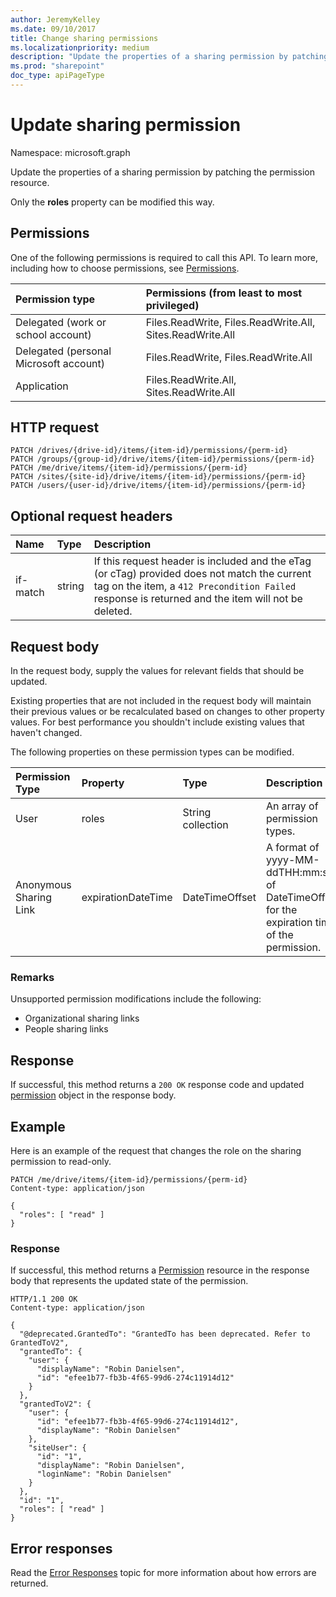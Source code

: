 ```yaml
---
author: JeremyKelley
ms.date: 09/10/2017
title: Change sharing permissions
ms.localizationpriority: medium
description: "Update the properties of a sharing permission by patching the permission resource."
ms.prod: "sharepoint"
doc_type: apiPageType
---
```

# Update sharing permission

Namespace: microsoft.graph

Update the properties of a sharing permission by patching the permission resource.

Only the **roles** property can be modified this way.

## Permissions

One of the following permissions is required to call this API. To learn more, including how to choose permissions, see [Permissions](/graph/permissions-reference).

|Permission type      | Permissions (from least to most privileged)              |
|:--------------------|:---------------------------------------------------------|
|Delegated (work or school account) | Files.ReadWrite, Files.ReadWrite.All, Sites.ReadWrite.All    |
|Delegated (personal Microsoft account) | Files.ReadWrite, Files.ReadWrite.All    |
|Application | Files.ReadWrite.All, Sites.ReadWrite.All |

## HTTP request

<!-- { "blockType": "ignored" } -->

```http
PATCH /drives/{drive-id}/items/{item-id}/permissions/{perm-id}
PATCH /groups/{group-id}/drive/items/{item-id}/permissions/{perm-id}
PATCH /me/drive/items/{item-id}/permissions/{perm-id}
PATCH /sites/{site-id}/drive/items/{item-id}/permissions/{perm-id}
PATCH /users/{user-id}/drive/items/{item-id}/permissions/{perm-id}
```

## Optional request headers

| Name          | Type   | Description                                                                                                                                                                                       |
|:--------------|:-------|:--------------------------------------------------------------------------------------------------------------------------------------------------------------------------------------------------|
| if-match      | string | If this request header is included and the eTag (or cTag) provided does not match the current tag on the item, a `412 Precondition Failed` response is returned and the item will not be deleted. |

## Request body

In the request body, supply the values for relevant fields that should be updated.

Existing properties that are not included in the request body will maintain their previous values or be recalculated based on changes to other property values.
For best performance you shouldn't include existing values that haven't changed.

The following properties on these permission types can be modified.

| Permission Type        | Property | Type              | Description                   |
|:-----------------------|:---------|:------------------|:------------------------------|
| User                   | roles    | String collection | An array of permission types. |
| Anonymous Sharing Link | expirationDateTime | DateTimeOffset | A format of yyyy-MM-ddTHH:mm:ssZ of DateTimeOffset for the expiration time of the permission. |

### Remarks
Unsupported permission modifications include the following:
- Organizational sharing links
- People sharing links

## Response

If successful, this method returns a `200 OK` response code and updated [permission](../resources/permission.md) object in the response body.

## Example

Here is an example of the request that changes the role on the sharing permission to read-only.


<!-- { "blockType": "request", "name": "update-permission", "@odata.type": "microsoft.graph.permission", "scopes": "files.readwrite", "tags": "service.graph" } -->

```http
PATCH /me/drive/items/{item-id}/permissions/{perm-id}
Content-type: application/json

{
  "roles": [ "read" ]
}
```


### Response

If successful, this method returns a [Permission](../resources/permission.md) resource in the response body that represents the updated state of the permission.

<!-- { "blockType": "response", "@odata.type": "microsoft.graph.permission", "truncated": true } -->

```http
HTTP/1.1 200 OK
Content-type: application/json

{
  "@deprecated.GrantedTo": "GrantedTo has been deprecated. Refer to GrantedToV2",
  "grantedTo": {
    "user": {
      "displayName": "Robin Danielsen",
      "id": "efee1b77-fb3b-4f65-99d6-274c11914d12"
    }
  },
  "grantedToV2": {
    "user": {
      "id": "efee1b77-fb3b-4f65-99d6-274c11914d12",
      "displayName": "Robin Danielsen"
    },
    "siteUser": {
      "id": "1",
      "displayName": "Robin Danielsen",
      "loginName": "Robin Danielsen"
    }
  },
  "id": "1",
  "roles": [ "read" ]
}
```

## Error responses

Read the [Error Responses][error-response] topic for more information about
how errors are returned.

[error-response]: /graph/errors

<!-- {
  "type": "#page.annotation",
  "description": "Update an item's sharing permissions",
  "keywords": "permission, permissions, sharing, change permissions, update permission",
  "section": "documentation",
  "tocPath": "Sharing/Update permission",
  "suppressions": [
  ]
} -->

